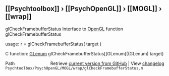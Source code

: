 ## [[Psychtoolbox]] &#8250; [[PsychOpenGL]] &#8250; [[MOGL]] &#8250; [[wrap]]

glCheckFramebufferStatus  Interface to [OpenGL](OpenGL) function glCheckFramebufferStatus  
  
usage:  r = glCheckFramebufferStatus( target )  
  
C function:  [GLenum](GLenum) glCheckFramebufferStatus[(GLenum]((GLenum) target)  




<div class="code_header" style="text-align:right;">
  <span style="float:left;">Path&nbsp;&nbsp;</span> <span class="counter">Retrieve <a href=
  "https://raw.github.com/Psychtoolbox-3/Psychtoolbox-3/beta/Psychtoolbox/PsychOpenGL/MOGL/wrap/glCheckFramebufferStatus.m">current version from GitHub</a> | View <a href=
  "https://github.com/Psychtoolbox-3/Psychtoolbox-3/commits/beta/Psychtoolbox/PsychOpenGL/MOGL/wrap/glCheckFramebufferStatus.m">changelog</a></span>
</div>
<div class="code">
  <code>Psychtoolbox/PsychOpenGL/MOGL/wrap/glCheckFramebufferStatus.m</code>
</div>

